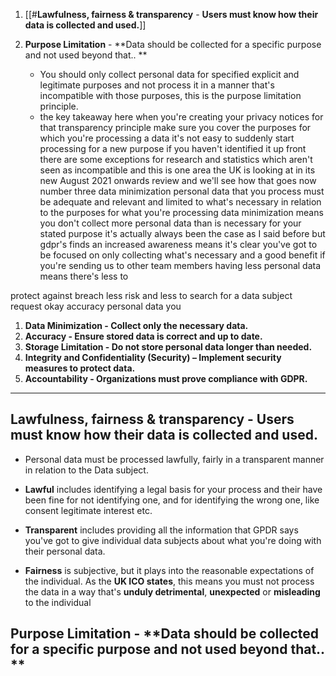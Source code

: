 

1. [[#**Lawfulness, fairness & transparency** - **Users must know how their data is collected and used.**]]

2. **Purpose Limitation** - **Data should be collected for a specific purpose and not used beyond that.. **

	- You should only collect personal data for specified explicit and legitimate purposes and not process it in a manner that's incompatible with those purposes,  this is the purpose limitation principle.
	- the key takeaway here when you're creating your privacy notices for that transparency principle make sure you cover the purposes for which you're processing a data it's not easy to suddenly start processing for a new purpose if you haven't identified it up front there are some exceptions for research and statistics which aren't seen as incompatible and this is one area the UK is looking at in its new August 2021 onwards review and we'll see how that goes now number three data minimization personal data that you process must be adequate and relevant and limited to what's necessary in relation to the purposes for what you're processing data minimization means you don't collect more personal data than is necessary for your stated purpose it's actually always been the case as I said before but gdpr's finds an increased awareness means it's clear you've got to be focused on only collecting what's necessary and a good benefit if you're sending us to other team members having less personal data means there's less to

protect against breach less risk and
less to search for a data subject request okay accuracy personal data you
1. **Data Minimization - Collect only the necessary data.**
2. **Accuracy - Ensure stored data is correct and up to date.**
3. **Storage Limitation - Do not store personal data longer than needed.**
4. **Integrity and Confidentiality (Security) – Implement security measures to protect data.**
5. **Accountability - Organizations must prove compliance with GDPR.**

***


## **Lawfulness, fairness & transparency** - **Users must know how their data is collected and used.**

- Personal data must be processed lawfully, fairly in a transparent manner  in relation to the Data subject.

- **Lawful** includes identifying a legal basis for your process and their have been fine for not identifying one, and for identifying the wrong one, like consent legitimate interest etc. 

- **Transparent** includes providing all the information that GPDR says you've got to give individual data subjects about what you're doing  with their personal data.

- **Fairness** is subjective, but it plays into the reasonable expectations of the individual. As the **UK ICO states**, this means you must not process the data in a way that's **unduly detrimental**, **unexpected** or **misleading** to the individual


## **Purpose Limitation** - **Data should be collected for a specific purpose and not used beyond that.. **

